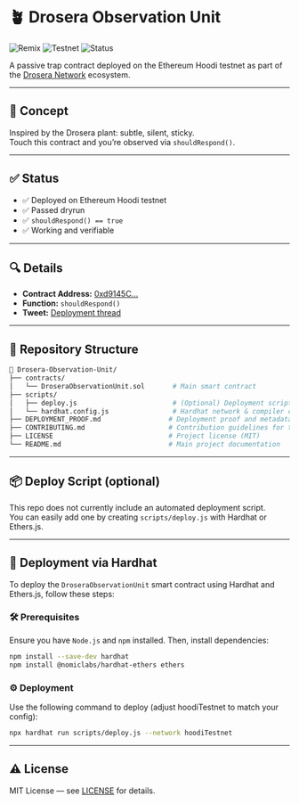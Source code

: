 # 🪴 Drosera Observation Unit

![Remix](https://img.shields.io/badge/Built%20with-Remix-%23F26D00?logo=ethereum)
![Testnet](https://img.shields.io/badge/Deployed%20on-Hoodi%20Testnet-blue)
![Status](https://img.shields.io/badge/shouldRespond-true-brightgreen)

A passive trap contract deployed on the Ethereum Hoodi testnet as part of the [Drosera Network](https://x.com/DroseraNetwork) ecosystem.

---

## 🧠 Concept  
Inspired by the Drosera plant: subtle, silent, sticky.  
Touch this contract and you’re observed via `shouldRespond()`.

---

## ✅ Status  
- ✅ Deployed on Ethereum Hoodi testnet  
- ✅ Passed dryrun  
- ✅ `shouldRespond() == true`  
- ✅ Working and verifiable

---

## 🔍 Details  
- **Contract Address:** [0xd9145C...](https://eth-hoodi.blockscout.com/address/0xd9145CCE52D386f254917e481eB44e9943F39138)  
- **Function:** `shouldRespond()`  
- **Tweet:** [Deployment thread](https://x.com/Kaelvin21/status/1944736912654450959)

---

## 📂 Repository Structure

```bash
📁 Drosera-Observation-Unit/
├── contracts/
│   └── DroseraObservationUnit.sol       # Main smart contract
├── scripts/
│   ├── deploy.js                        # (Optional) Deployment script using Hardhat
│   └── hardhat.config.js                # Hardhat network & compiler configuration
├── DEPLOYMENT_PROOF.md                 # Deployment proof and metadata
├── CONTRIBUTING.md                     # Contribution guidelines for this project
├── LICENSE                             # Project license (MIT)
└── README.md                           # Main project documentation

```
---

## 📦 Deploy Script (optional)  
This repo does not currently include an automated deployment script.  
You can easily add one by creating `scripts/deploy.js` with Hardhat or Ethers.js.

---

## 🚀 Deployment via Hardhat

To deploy the `DroseraObservationUnit` smart contract using Hardhat and Ethers.js, follow these steps:

### 🛠️ Prerequisites

Ensure you have `Node.js` and `npm` installed. Then, install dependencies:

```bash
npm install --save-dev hardhat
npm install @nomiclabs/hardhat-ethers ethers

```

### ⚙️ Deployment
Use the following command to deploy (adjust hoodiTestnet to match your config):

```bash
npx hardhat run scripts/deploy.js --network hoodiTestnet
```
---

## ⚠️ License  
MIT License — see [LICENSE](LICENSE) for details.

